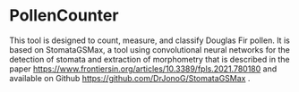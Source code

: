 # PollenCounter
This tool is designed to count, measure, and classify Douglas Fir pollen. It is based on StomataGSMax, a tool using convolutional neural networks for the detection of stomata and extraction of morphometry that is described in the paper https://www.frontiersin.org/articles/10.3389/fpls.2021.780180 and available on Github https://github.com/DrJonoG/StomataGSMax .
